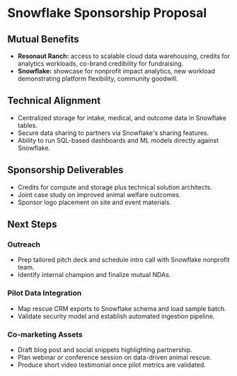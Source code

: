 # Snowflake Sponsorship Proposal

## Mutual Benefits
- **Resonaut Ranch:** access to scalable cloud data warehousing, credits for analytics workloads, co-brand credibility for fundraising.
- **Snowflake:** showcase for nonprofit impact analytics, new workload demonstrating platform flexibility, community goodwill.

## Technical Alignment
- Centralized storage for intake, medical, and outcome data in Snowflake tables.
- Secure data sharing to partners via Snowflake's sharing features.
- Ability to run SQL-based dashboards and ML models directly against Snowflake.

## Sponsorship Deliverables
- Credits for compute and storage plus technical solution architects.
- Joint case study on improved animal welfare outcomes.
- Sponsor logo placement on site and event materials.

## Next Steps
### Outreach
- Prep tailored pitch deck and schedule intro call with Snowflake nonprofit team.
- Identify internal champion and finalize mutual NDAs.

### Pilot Data Integration
- Map rescue CRM exports to Snowflake schema and load sample batch.
- Validate security model and establish automated ingestion pipeline.

### Co-marketing Assets
- Draft blog post and social snippets highlighting partnership.
- Plan webinar or conference session on data-driven animal rescue.
- Produce short video testimonial once pilot metrics are validated.
